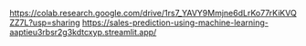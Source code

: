 https://colab.research.google.com/drive/1rs7_YAVY9Mmjne6dLrKo77rKiKVQZZ7L?usp=sharing
https://sales-prediction-using-machine-learning-aaptieu3rbsr2g3kdtcxyp.streamlit.app/
